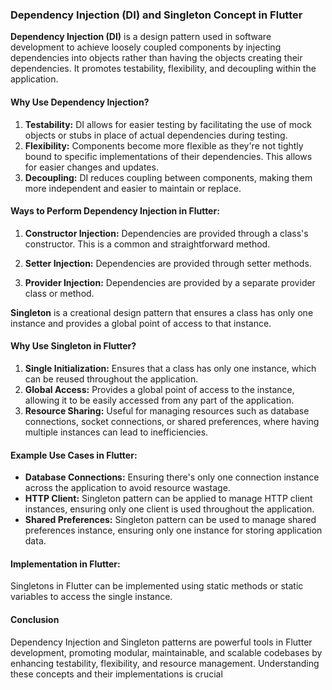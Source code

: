 ### Dependency Injection (DI) and Singleton Concept in Flutter

**Dependency Injection (DI)** is a design pattern used in software development to achieve loosely coupled components by injecting dependencies into objects rather than having the objects creating their dependencies. It promotes testability, flexibility, and decoupling within the application.

#### Why Use Dependency Injection?

1. **Testability:** DI allows for easier testing by facilitating the use of mock objects or stubs in place of actual dependencies during testing.
2. **Flexibility:** Components become more flexible as they're not tightly bound to specific implementations of their dependencies. This allows for easier changes and updates.
3. **Decoupling:** DI reduces coupling between components, making them more independent and easier to maintain or replace.

#### Ways to Perform Dependency Injection in Flutter:

1. **Constructor Injection:** Dependencies are provided through a class's constructor. This is a common and straightforward method.

2. **Setter Injection:** Dependencies are provided through setter methods.

3. **Provider Injection:** Dependencies are provided by a separate provider class or method.

**Singleton** is a creational design pattern that ensures a class has only one instance and provides a global point of access to that instance.

#### Why Use Singleton in Flutter?

1. **Single Initialization:** Ensures that a class has only one instance, which can be reused throughout the application.
2. **Global Access:** Provides a global point of access to the instance, allowing it to be easily accessed from any part of the application.
3. **Resource Sharing:** Useful for managing resources such as database connections, socket connections, or shared preferences, where having multiple instances can lead to inefficiencies.

#### Example Use Cases in Flutter:

- **Database Connections:** Ensuring there's only one connection instance across the application to avoid resource wastage.
- **HTTP Client:** Singleton pattern can be applied to manage HTTP client instances, ensuring only one client is used throughout the application.
- **Shared Preferences:** Singleton pattern can be used to manage shared preferences instance, ensuring only one instance for storing application data.

#### Implementation in Flutter:

Singletons in Flutter can be implemented using static methods or static variables to access the single instance.

#### Conclusion

Dependency Injection and Singleton patterns are powerful tools in Flutter development, promoting modular, maintainable, and scalable codebases by enhancing testability, flexibility, and resource management. Understanding these concepts and their implementations is crucial
